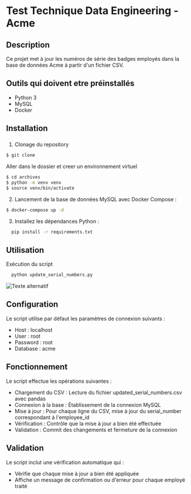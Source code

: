 # Test Technique Data Engineering - Acme

##  Description

Ce projet met à jour les numéros de série des badges employés dans la base de données Acme à partir d'un fichier CSV.

##  Outils qui doivent etre préinstallés

- Python 3
- MySQL
- Docker 

##  Installation

### 

1. Clonage du repository

 ```bash
 $ git clone
```
Aller dans le dossier et creer un environnement virtuel

 ```bash
 $ cd archives
 $ python -m venv venv
 $ source venv/bin/activate
```
2. Lancement de la base de données MySQL avec Docker Compose :
  ```bash
  $ docker-compose up -d
  ```
3. Installez les dépendances Python :

```bash
  pip install -r requirements.txt
  ```

## Utilisation

Exécution du script

```bash
  python update_serial_numbers.py
```
![Texte alternatif](chemin/vers/image.png)


## Configuration
Le script utilise par défaut les paramètres de connexion suivants :

* Host : localhost
* User : root
* Password : root
* Database : acme


## Fonctionnement
Le script effectue les opérations suivantes :

* Chargement du CSV : Lecture du fichier updated_serial_numbers.csv avec pandas
* Connexion à la base : Établissement de la connexion MySQL
* Mise à jour : Pour chaque ligne du CSV, mise à jour du serial_number correspondant à l'employee_id
* Vérification : Contrôle que la mise à jour a bien été effectuée
* Validation : Commit des changements et fermeture de la connexion

## Validation
Le script inclut une vérification automatique qui :

* Vérifie que chaque mise à jour a bien été appliquée
* Affiche un message de confirmation ou d'erreur pour chaque employé traité